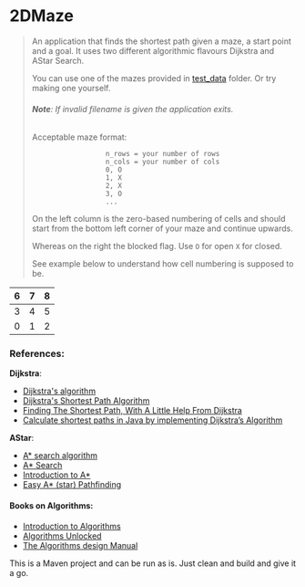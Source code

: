# 2DMaze

>An application that finds the shortest path given a maze, a start point and a goal. 
>It uses two different algorithmic flavours Dijkstra and AStar Search.
>
>You can use one of the mazes provided in [test_data](https://github.com/jethronap/2DMaze/tree/master/src/test_data) folder. Or try making one yourself.
>
> 
>###### **Note**: If invalid filename is given the application exits.
>
>Acceptable maze format:
>
>                       n_rows = your number of rows
>                       n_cols = your number of cols
>                       0, O
>                       1, X
>                       2, X
>                       3, O
>                       ...
>
>On the left column is the zero-based numbering of cells and should start from the bottom left corner of your maze and continue upwards.
>
>Whereas on the right the blocked flag. Use `O` for open `X` for closed.
>
>See example below to understand how cell numbering is supposed to be.
>
| 6 | 7 | 8 |
|---|:-:|:-:|
| 3 | 4 | 5 |
| 0 | 1 | 2 |


### References:

**Dijkstra**:
* [Dijkstra's algorithm](https://en.wikipedia.org/wiki/Dijkstra%27s_algorithm)
* [Dijkstra's Shortest Path Algorithm](https://brilliant.org/wiki/dijkstras-short-path-finder/)
* [Finding The Shortest Path, With A Little Help From Dijkstra](https://medium.com/basecs/finding-the-shortest-path-with-a-little-help-from-dijkstra-613149fbdc8e)
* [Calculate shortest paths in Java by implementing Dijkstra’s Algorithm](https://medium.com/@ssaurel/calculate-shortest-paths-in-java-by-implementing-dijkstras-algorithm-5c1db06b6541)

**AStar**:
* [A* search algorithm](https://en.wikipedia.org/wiki/A*_search_algorithm)
* [A* Search](https://brilliant.org/wiki/a-star-search/)
* [Introduction to A*](http://theory.stanford.edu/~amitp/GameProgramming/AStarComparison.html)
* [Easy A* (star) Pathfinding](https://medium.com/@nicholas.w.swift/easy-a-star-pathfinding-7e6689c7f7b2)

#### Books on Algorithms:
* [Introduction to Algorithms](https://en.wikipedia.org/wiki/Introduction_to_Algorithms)
* [Algorithms Unlocked](https://en.wikipedia.org/wiki/Algorithms_Unlocked)
* [The Algorithms design Manual](http://algorist.com)

This is a Maven project and can be run as is. Just clean and build and give it a go.